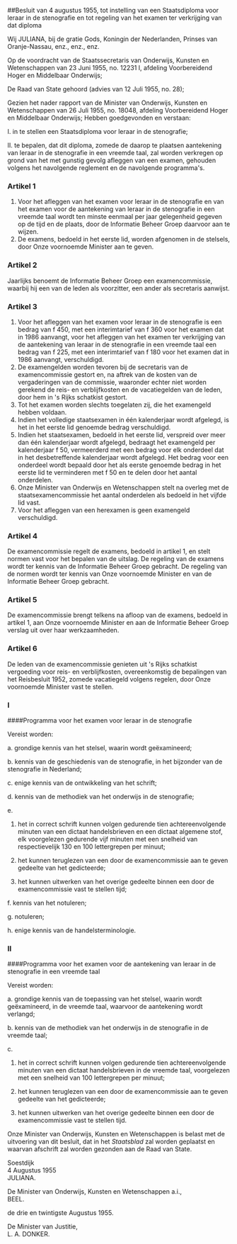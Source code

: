 <meta http-equiv='Content-Type' content='text/html; charset=utf-8' />

##Besluit van 4 augustus 1955, tot instelling van een Staatsdiploma voor leraar in de stenografie en tot regeling van het examen ter verkrijging van dat diploma 

Wij JULIANA, bij de gratie Gods, Koningin der Nederlanden, Prinses van Oranje-Nassau, enz., enz., enz. 

Op de voordracht van de Staatssecretaris van Onderwijs, Kunsten en Wetenschappen van 23 Juni 1955, no. 12231 I, afdeling Voorbereidend Hoger en Middelbaar Onderwijs; 

De Raad van State gehoord (advies van 12 Juli 1955, no. 28); 

Gezien het nader rapport van de Minister van Onderwijs, Kunsten en Wetenschappen van 26 Juli 1955, no. 18048, afdeling Voorbereidend Hoger en Middelbaar Onderwijs; 
Hebben goedgevonden en verstaan:  

I. in te stellen een Staatsdiploma voor leraar in de stenografie;   

II. te bepalen, dat dit diploma, zomede de daarop te plaatsen aantekening van leraar in de stenografie in een vreemde taal, zal worden verkregen op grond van het met gunstig gevolg afleggen van een examen, gehouden volgens het navolgende reglement en de navolgende programma's.       

### Artikel  1  

1.  Voor het afleggen van het examen voor leraar in de stenografie en van het examen voor de aantekening van leraar in de stenografie in een vreemde taal wordt ten minste eenmaal per jaar gelegenheid gegeven op de tijd en de plaats, door de Informatie Beheer Groep daarvoor aan te wijzen.    
2.   De examens, bedoeld in het eerste lid, worden afgenomen in de stelsels, door Onze voornoemde Minister aan te geven.   

### Artikel  2  

Jaarlijks benoemt de Informatie Beheer Groep een examencommissie, waarbij hij een van de leden als voorzitter, een ander als secretaris aanwijst.  

### Artikel  3  

1.  Voor het afleggen van het examen voor leraar in de stenografie is een bedrag van f 450, met een interimtarief van f 360 voor het examen dat in 1986 aanvangt, voor het afleggen van het examen ter verkrijging van de aantekening van leraar in de stenografie in een vreemde taal een bedrag van f 225, met een interimtarief van f 180 voor het examen dat in 1986 aanvangt, verschuldigd.    
2.   De examengelden worden tevoren bij de secretaris van de examencommissie gestort en, na aftrek van de kosten van de vergaderingen van de commissie, waaronder echter niet worden gerekend de reis- en verblijfkosten en de vacatiegelden van de leden, door hem in 's Rijks schatkist gestort.    
3.   Tot het examen worden slechts toegelaten zij, die het examengeld hebben voldaan.    
4.   Indien het volledige staatsexamen in één kalenderjaar wordt afgelegd, is het in het eerste lid genoemde bedrag verschuldigd.    
5.   Indien het staatsexamen, bedoeld in het eerste lid, verspreid over meer dan één kalenderjaar wordt afgelegd, bedraagt het examengeld per kalenderjaar f 50, vermeerderd met een bedrag voor elk onderdeel dat in het desbetreffende kalenderjaar wordt afgelegd. Het bedrag voor een onderdeel wordt bepaald door het als eerste genoemde bedrag in het eerste lid te verminderen met f 50 en te delen door het aantal onderdelen.    
6.   Onze Minister van Onderwijs en Wetenschappen stelt na overleg met de staatsexamencommissie het aantal onderdelen als bedoeld in het vijfde lid vast.    
7.   Voor het afleggen van een herexamen is geen examengeld verschuldigd.   

### Artikel  4  

De examencommissie regelt de examens, bedoeld in artikel 1, en stelt normen vast voor het bepalen van de uitslag. De regeling van de examens wordt ter kennis van de Informatie Beheer Groep gebracht. De regeling van de normen wordt ter kennis van Onze voornoemde Minister en van de Informatie Beheer Groep gebracht.  

### Artikel  5  

De examencommissie brengt telkens na afloop van de examens, bedoeld in artikel 1, aan Onze voornoemde Minister en aan de Informatie Beheer Groep verslag uit over haar werkzaamheden.  

### Artikel  6  

De leden van de examencommissie genieten uit 's Rijks schatkist vergoeding voor reis- en verblijfkosten, overeenkomstig de bepalingen van het Reisbesluit 1952, zomede vacatiegeld volgens regelen, door Onze voornoemde Minister vast te stellen.  

### I  

####Programma voor het examen voor leraar in de stenografie 

Vereist worden:  

a. grondige kennis van het stelsel, waarin wordt geëxamineerd;   

b. kennis van de geschiedenis van de stenografie, in het bijzonder van de stenografie in Nederland;   

c. enige kennis van de ontwikkeling van het schrift;   

d. kennis van de methodiek van het onderwijs in de stenografie;   

e. 

1. het in correct schrift kunnen volgen gedurende tien achtereenvolgende minuten van een dictaat handelsbrieven en een dictaat algemene stof, elk voorgelezen gedurende vijf minuten met een snelheid van respectievelijk 130 en 100 lettergrepen per minuut;   

2. het kunnen teruglezen van een door de examencommissie aan te geven gedeelte van het gedicteerde;   

3. het kunnen uitwerken van het overige gedeelte binnen een door de examencommissie vast te stellen tijd;     

f. kennis van het notuleren;   

g. notuleren;   

h. enige kennis van de handelsterminologie.    

### II  

####Programma voor het examen voor de aantekening van leraar in de stenografie in een vreemde taal 

Vereist worden:  

a. grondige kennis van de toepassing van het stelsel, waarin wordt geëxamineerd, in de vreemde taal, waarvoor de aantekening wordt verlangd;   

b. kennis van de methodiek van het onderwijs in de stenografie in de vreemde taal;   

c. 

1. het in correct schrift kunnen volgen gedurende tien achtereenvolgende minuten van een dictaat handelsbrieven in de vreemde taal, voorgelezen met een snelheid van 100 lettergrepen per minuut;   

2. het kunnen teruglezen van een door de examencommissie aan te geven gedeelte van het gedicteerde;   

3. het kunnen uitwerken van het overige gedeelte binnen een door de examencommissie vast te stellen tijd.       

Onze Minister van Onderwijs, Kunsten en Wetenschappen is belast met de uitvoering van dit besluit, dat in het *Staatsblad* zal worden geplaatst en waarvan afschrift zal worden gezonden aan de Raad van State.    

Soestdijk  
4 Augustus 1955   
JULIANA.   

De Minister van Onderwijs, Kunsten en Wetenschappen a.i.,  
BEEL.    

de drie en twintigste Augustus 1955.  

De Minister van Justitie,  
L. A. DONKER.     
